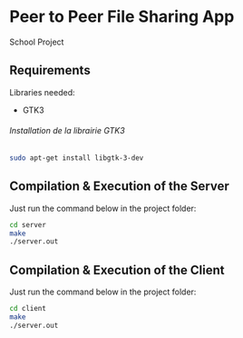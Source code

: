 # Peer to Peer File Sharing App
School Project

## Requirements
Libraries needed: 
* GTK3
###### Installation de la librairie GTK3
```bash
sudo apt-get install libgtk-3-dev
```

## Compilation & Execution of the Server
Just run the command below in the project folder:
```bash 
cd server
make
./server.out
```

## Compilation & Execution of the Client
Just run the command below in the project folder:
```bash 
cd client
make
./server.out
```

